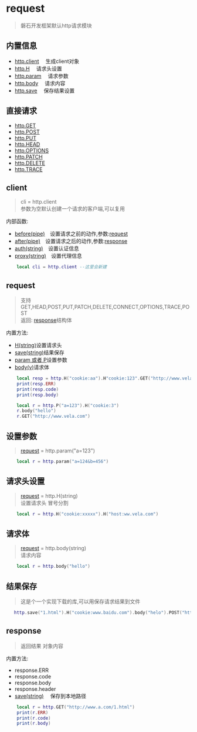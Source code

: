 # request
> 磐石开发框架默认http请求模块

## 内置信息
- [http.client](#client) &emsp;生成client对象
- [http.H](#请求头设置) &emsp;请求头设置
- [http.param](#请求参数) &emsp;请求参数
- [http.body](#请求内容) &emsp;请求内容
- [http.save](#结果保存) &emsp;保存结果设置

## 直接请求
- [http.GET](#)
- [http.POST](#)
- [http.PUT](#)
- [http.HEAD](#)
- [http.OPTIONS](#)
- [http.PATCH](#)
- [http.DELETE](#)
- [http.TRACE](#)



## client
> cli = http.client <br />
> 参数为空默认创建一个请求的客户端,可以复用

内部函数:

- [before(pipe)](#)&emsp;设置请求之前的动作,参数:[request](#request)
- [after(pipe)](#)&emsp;设置请求之后的动作,参数:[response](#response)
- [auth(string)](#)&emsp;设置认证信息
- [proxy(string)](#)&emsp;设置代理信息

```lua
    local cli = http.client --这里会新建
```

## request
>支持GET,HEAD,POST,PUT,PATCH,DELETE,CONNECT,OPTIONS,TRACE,POST <br />
> 返回: [response](#response)结构体 <br />

内置方法:

- [H(string)](#设置请求头)设置请求头
- [save(string)](#结果保存)结果保存
- [param 或者 P](#设置参数)设置参数
- [body(v)](#请求体)请求体
>

```lua
    local resp = http.H("cookie:aa").H"cookie:123".GET("http://www.vela.com")
    print(resp.ERR)
    print(resp.code)
    print(resp.body)

    local r = http.P("a=123").H("cookie:3")
    r.body("hello") 
    r.GET("http://www.vela.com")
```


## 设置参数
> [request](#request) = http.param("a=123")
```lua
    local r = http.param("a=124&b=456")
```

## 请求头设置
>  [request](#request) = http.H(string) <br />
> 设置请求头  冒号分割
```lua
    local r = http.H("cookie:xxxxx").H("host:ww.vela.com")
```

## 请求体
> [request](#request) = http.body(string) <br />
> 请求内容
```lua
    local r = http.body("hello")
```

## 结果保存
> 这是个一个实现下载的库,可以用保存请求结果到文件
```lua
   http.save("1.html").H("cookie:www.baidu.com").body("helo").POST("http://www.baidu.com")
```

## response
> 返回结果 对象内容

内置方法:
* response.ERR
* response.code
* response.body
* response.header
* [save(string)](#) &emsp;保存到本地路径



```lua
    local r = http.GET("http://www.a.com/1.html")
    print(r.ERR)
    print(r.code)
    print(r.body)
```
